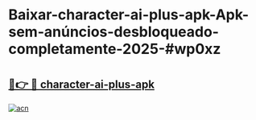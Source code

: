 # Baixar-character-ai-plus-apk-Apk-sem-anúncios-desbloqueado-completamente-2025-#wp0xz

# <h2><a href="https://ainizakaria.my?title=character-ai-plus-apk&ref=24M">🔗👉 🔴 character-ai-plus-apk</a></h2>

[![acn](https://github.com/user-attachments/assets/0f9c940e-d8b0-45ae-aac7-cd30a18b3e1c)](https://ainizakaria.my?title=character-ai-plus-apk&ref=24M)

